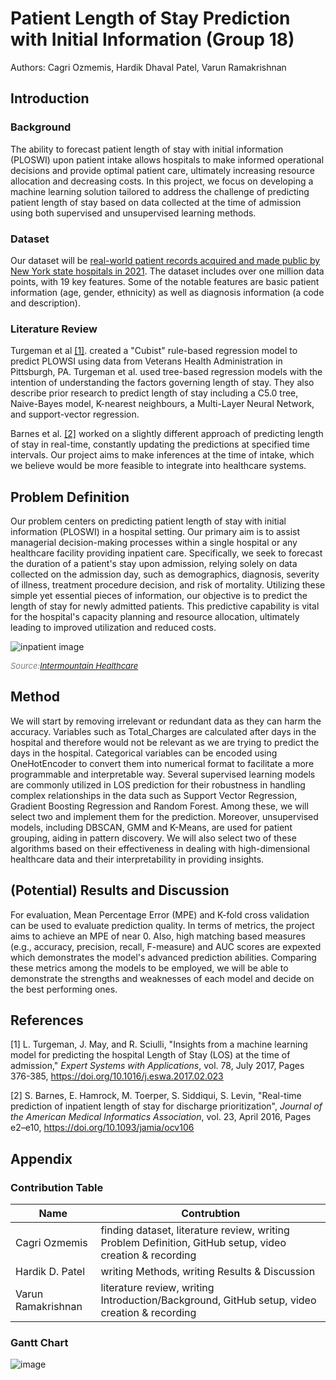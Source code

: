 # Patient Length of Stay Prediction with Initial Information (Group 18)

Authors: Cagri Ozmemis, Hardik Dhaval Patel, Varun Ramakrishnan

## Introduction

### Background

The ability to forecast patient length of stay with initial information (PLOSWI) upon patient intake allows hospitals to make informed operational decisions and provide optimal patient care,
ultimately increasing resource allocation and decreasing costs.
In this project, we focus on developing a machine learning solution tailored to address the challenge of predicting patient length of stay based on data collected at the time of admission using both supervised and unsupervised learning methods.

### Dataset

Our dataset will be [real-world patient records acquired and made public by New York state hospitals in 2021](https://data.world/johnsnowlabs/hospital-inpatient-treatment-discharges-2021).
The dataset includes over one million data points, with 19 key features.
Some of the notable features are basic patient information (age, gender, ethnicity) as well as diagnosis information (a code and description).


### Literature Review

Turgeman et al [[1]](#1). created a "Cubist" rule-based regression model to predict PLOWSI using data from Veterans Health Administration in Pittsburgh, PA.
Turgeman et al. used tree-based regression models with the intention of understanding the factors governing length of stay.
They also describe prior research to predict length of stay including a C5.0 tree, Naive-Bayes model, K-nearest neighbours, a Multi-Layer Neural Network, and support-vector regression.

Barnes et al. [[2]](#2) worked on a slightly different approach of predicting length of stay in real-time, constantly updating the predictions at specified time intervals.
Our project aims to make inferences at the time of intake, which we believe would be more feasible to integrate into healthcare systems.

## Problem Definition

Our problem centers on predicting patient length of stay with initial information (PLOSWI) in a hospital setting. Our primary aim is to assist managerial decision-making processes within a single hospital or any healthcare facility providing inpatient care. Specifically, we seek to forecast the duration of a patient's stay upon admission, relying solely on data collected on the admission day, such as demographics, diagnosis, severity of illness, treatment procedure decision, and risk of mortality. Utilizing these simple yet essential pieces of information, our objective is to predict the length of stay for newly admitted patients. This predictive capability is vital for the hospital's capacity planning and resource allocation, ultimately leading to improved utilization and reduced costs.

![inpatient image](https://intermountainhealthcare.org/-/media/images/images-sc9/medical-specialties/behavioral-health/hospital-patient-16x9.ashx?mw=500)

<span style="font-size:small; color:grey; font-style:italic;">Source:[Intermountain Healthcare](https://intermountainhealthcare.org/medical-specialties/behavioral-health/)</span>


## Method

We will start by removing irrelevant or redundant data as they can harm the accuracy. Variables such as Total_Charges are calculated after days in the hospital and therefore would not be relevant as we are trying to predict the days in the hospital. Categorical variables can be encoded using OneHotEncoder to convert them into numerical format to facilitate a more programmable and interpretable way. Several supervised learning models are commonly utilized in LOS prediction for their robustness in handling complex relationships in the data such as Support Vector Regression, Gradient Boosting Regression and Random Forest. Among these, we will select two and implement them for the prediction. Moreover, unsupervised models, including DBSCAN, GMM and K-Means, are used for patient grouping, aiding in pattern discovery. We will also select two of these algorithms based on their effectiveness in dealing with high-dimensional healthcare data and their interpretability in providing insights.

## (Potential) Results and Discussion

For evaluation, Mean Percentage Error (MPE) and K-fold cross validation can be used to evaluate prediction quality. In terms of metrics, the project aims to achieve an MPE of near 0. Also, high matching based measures (e.g., accuracy, precision, recall, F-measure) and AUC scores are expexted which demonstrates the model's advanced prediction abilities. Comparing these metrics among the models to be employed, we will be able to demonstrate the strengths and weaknesses of each model and decide on the best performing ones.

## References

<a id="1">[1]</a>
L. Turgeman, J. May, and R. Sciulli,
"Insights from a machine learning model for predicting the hospital Length of Stay (LOS) at the time of admission,"
*Expert Systems with Applications*,
vol. 78,
July 2017,
Pages 376-385,
https://doi.org/10.1016/j.eswa.2017.02.023


<a id="2">[2]</a>
S. Barnes, E. Hamrock, M. Toerper, S. Siddiqui, S. Levin,
"Real-time prediction of inpatient length of stay for discharge prioritization",
*Journal of the American Medical Informatics Association*,
vol. 23,
April 2016,
Pages e2–e10,
https://doi.org/10.1093/jamia/ocv106




## Appendix

### Contribution Table

| Name      | Contrubtion |
| ----------- | ----------- |
| Cagri Ozmemis      | finding dataset, literature review, writing Problem Definition, GitHub setup, video creation & recording       |
| Hardik D. Patel   | writing Methods, writing Results & Discussion        |
| Varun Ramakrishnan   | literature review, writing Introduction/Background,  GitHub setup, video creation & recording        |


### Gantt Chart
![image](https://github.com/cozmemis/Group18-Proposal/assets/156548803/6cd6b950-dc71-4448-a205-7a2756579845)

